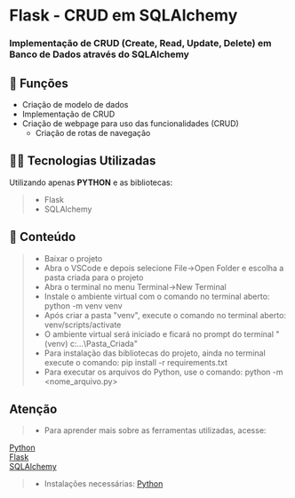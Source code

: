 <h1>Flask - CRUD em SQLAlchemy</h1>

<h3>Implementação de CRUD (Create, Read, Update, Delete) em Banco de Dados através do SQLAlchemy</h3>

## 🔧 Funções

- Criação de modelo de dados
- Implementação de CRUD
- Criação de webpage para uso das funcionalidades (CRUD)
  - Criação de rotas de navegação 

## 👨‍💻 Tecnologias Utilizadas

Utilizando apenas **PYTHON** e as bibliotecas:
> - Flask
> - SQLAlchemy

## 📜 Conteúdo

> - Baixar o projeto
> - Abra o VSCode e depois selecione File->Open Folder e escolha a pasta criada para o projeto
> - Abra o terminal no menu Terminal->New Terminal
> - Instale o ambiente virtual com o comando no terminal aberto: python -m venv venv
> - Após criar a pasta "venv", execute o comando no terminal aberto: venv/scripts/activate
> - O ambiente virtual será iniciado e ficará no prompt do terminal "(venv) c:\...\Pasta_Criada"
> - Para instalação das bibliotecas do projeto, ainda no terminal execute o comando: pip install -r requirements.txt
> - Para executar os arquivos do Python, use o comando: python -m <nome_arquivo.py>

## Atenção ##

> - Para aprender mais sobre as ferramentas utilizadas, acesse:

<a href = "https://docs.python.org/3/">Python</a></br>
<a href = "https://flask-ptbr.readthedocs.io/en/latest/">Flask</a></br>
<a href = "https://flask-sqlalchemy.palletsprojects.com/en/3.1.x/">SQLAlchemy</a></br>

> - Instalações necessárias:
<a href = "https://www.python.org/downloads/">Python</a>